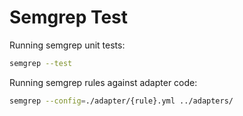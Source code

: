 # Semgrep Test

Running semgrep unit tests:
```bash
semgrep --test
```


Running semgrep rules against adapter code:
```bash
semgrep --config=./adapter/{rule}.yml ../adapters/
```